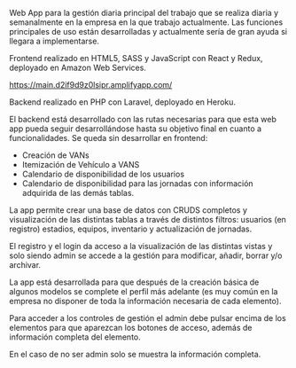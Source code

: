 
Web App para la gestión diaria principal del trabajo que se realiza diaria y semanalmente en la empresa en la que trabajo actualmente. Las funciones principales de uso están desarrolladas y actualmente sería de gran ayuda si llegara a implementarse.

Frontend realizado en HTML5, SASS y JavaScript con React y Redux, deployado en Amazon Web Services.

https://main.d2if9d9z0lsipr.amplifyapp.com/

Backend realizado en PHP con Laravel, deployado en Heroku.

El backend está desarrollado con las rutas necesarias para que esta web app pueda seguir desarrollándose hasta su objetivo final en cuanto a funcionalidades.
Se queda sin desarrollar en frontend:
- Creación de VANs
- Itemización de Vehículo a VANS
- Calendario de disponibilidad de los usuarios
- Calendario de disponibilidad para las jornadas con información adquirida de las demás tablas.

La app permite crear una base de datos con CRUDS completos y visualización de las distintas tablas a través de distintos filtros: usuarios (en registro) estadios, equipos, inventario y actualización de jornadas.

El registro y el login da acceso a la visualización de las distintas vistas y solo siendo admin se accede a la gestión para modificar, añadir, borrar y/o archivar.

La app está desarrollada para que después de la creación básica de algunos modelos se complete el perfil más adelante (es muy común en la empresa no disponer de toda la información necesaria de cada elemento).

Para acceder a los controles de gestión el admin debe pulsar encima de los elementos para que aparezcan los botones de acceso, además de información completa del elemento.

En el caso de no ser admin solo se muestra la información completa.